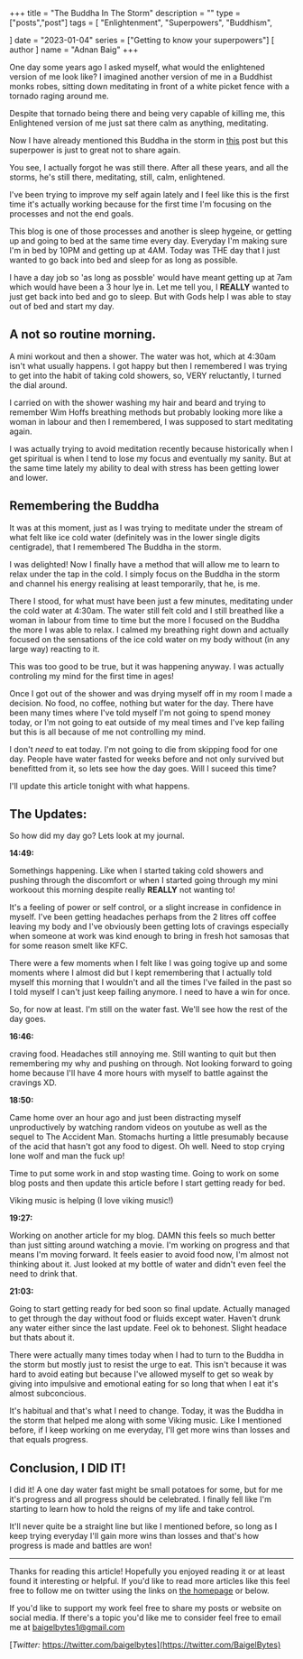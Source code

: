 +++
title = "The Buddha In The Storm"
description = ""
type = ["posts","post"]
tags = [
    "Enlightenment",
    "Superpowers",
    "Buddhism",
    
]
date = "2023-01-04"
series = ["Getting to know your superpowers"]
[ author ]
  name = "Adnan Baig"
+++

One day some years ago I asked myself, what would the enlightened version of me look like? I imagined another version of me in a Buddhist monks robes, sitting down meditating in front of a white picket fence with a tornado raging around me.

Despite that tornado being there and being very capable of killing me, this Enlightened version of me just sat there calm as anything, meditating.

Now I have already mentioned this Buddha in the storm in [this](https://baigelbytes.netlify.app/blog/mh2/) post but this superpower is just to great not to share again.

You see, I actually forgot he was still there. After all these years, and all the storms, he's still there, meditating, still, calm, enlightened.

I've been trying to improve my self again lately and I feel like this is the first time it's actually working because for the first time I'm focusing on the processes and not the end goals.

This blog is one of those processes and another is sleep hygeine, or getting up and going to bed at the same time every day. Everyday I'm making sure I'm in bed by 10PM and getting up at 4AM. Today was THE day that I just wanted to go back into bed and sleep for as long as possible.

I have a day job so 'as long as possble' would have meant getting up at 7am which would have been a 3 hour lye in. Let me tell you, I **REALLY** wanted to just get back into bed and go to sleep. But with Gods help I was able to stay out of bed and start my day.

## A not so routine morning.

A mini workout and then a shower. The water was hot, which at 4:30am isn't what usually happens. I got happy but then I remembered I was trying to get into the habit of taking cold showers, so, VERY reluctantly, I turned the dial around.

I carried on with the shower washing my hair and beard and trying to remember Wim Hoffs breathing methods but probably looking more like a woman in labour and then I remembered, I was supposed to start meditating again.

I was actually trying to avoid meditation recently because historically when I get spiritual is when I tend to lose my focus and eventually my sanity. But at the same time lately my ability to deal with stress has been getting lower and lower.

## Remembering the Buddha

It was at this moment, just as I was trying to meditate under the stream of what felt like ice cold water (definitely was in the lower single digits centigrade), that I remembered The Buddha in the storm.

I was delighted! Now I finally have a method that will allow me to learn to relax under the tap in the cold. I simply focus on the Buddha in the storm and channel his energy realising at least temporarily, that he, is me.

There I stood, for what must have been just a few minutes, meditating under the cold water at 4:30am. The water still felt cold and I still breathed like a woman in labour from time to time but the more I focused on the Buddha the more I was able to relax. I calmed my breathing right down and actually focused on the sensations of the ice cold water on my body without (in any large way) reacting to it.

This was too good to be true, but it was happening anyway. I was actually controling my mind for the first time in ages!

Once I got out of the shower and was drying myself off in my room I made a decision. No food, no coffee, nothing but water for the day. There have been many times where I've told myself I'm not going to spend money today, or I'm not going to eat outside of my meal times and I've kep failing but this is all because of me not controlling my mind.

I don't *need* to eat today. I'm not going to die from skipping food for one day. People have water fasted for weeks before and not only survived but benefitted from it, so lets see how the day goes. Will I suceed this time?


I'll update this article tonight with what happens.

## The Updates:

So how did my day go? Lets look at my journal.

**14:49:**

Somethings happening. Like when I started taking cold showers and pushing through the discomfort or when I started going through my mini workoout this morning despite really **REALLY** not wanting to!

It's a feeling of power or self control, or a slight increase in confidence in myself. I've been getting headaches perhaps from the 2 litres off coffee leaving my body and I've obviously been getting lots of cravings especially when someone at work was kind enough to bring in fresh hot samosas that for some reason smelt like KFC.

There were a few moments when I felt like I was going togive up and some moments where I almost did but I kept remembering that I actually told myself this morning that I wouldn't and all the times I've failed in the past so I told myself I can't just keep failing anymore. I need to have a win for once.

So, for now at least. I'm still on the water fast. We'll see how the rest of the day goes.


**16:46:**

craving food. Headaches still annoying me. Still wanting to quit but then remembering my why and pushing on through. Not looking forward to going home because I'll have 4 more hours with myself to battle against the cravings XD.


**18:50:**

Came home over an hour ago and just been distracting myself unproductively by watching random videos on youtube as well as the sequel to The Accident Man. Stomachs hurting a little presumably because of the acid that hasn't got any food to digest. Oh well. Need to stop crying lone wolf and man the fuck up!

Time to put some work in and stop wasting time. Going to work on some blog posts and then update this article before I start getting ready for bed.

Viking music is helping (I love viking music!)


**19:27:**

Working on another article for my blog. DAMN this feels so much better than just sitting around watching a movie. I'm working on progress and that means I'm moving forward. It feels easier to avoid food now, I'm almost not thinking about it. Just looked at my bottle of water and didn't even feel the need to drink that.


**21:03:**

Going to start getting ready for bed soon so final update. Actually managed to get through the day without food or fluids except water. Haven't drunk any water either since the last update. Feel ok to behonest. Slight headace but thats about it.

There were actually many times today when I had to turn to the Buddha in the storm but mostly just to resist the urge to eat. This isn't because it was hard to avoid eating but because I've allowed myself to get so weak by giving into impulsive and emotional eating for so long that when I eat it's almost subconcious.

It's habitual and that's what I need to change. Today, it was the Buddha in the storm that helped me along with some Viking music. Like I mentioned before, if I keep working on me everyday, I'll get more wins than losses and that equals progress.


## Conclusion, I DID IT!

I did it! A one day water fast might be small potatoes for some, but for me it's progress and all progress should be celebrated. I finally fell like I'm starting to learn how to hold the reigns of my life and take control.

It'll never quite be a straight line but like I mentioned before, so long as I keep trying everyday I'll gain more wins than losses and that's how progress is made and battles are won!

---


Thanks for reading this article! Hopefully you enjoyed reading it or at least found it interesting or helpful. If you'd like to read more articles like this feel free to follow me on twitter using the links on [the homepage](https://baigelbytes.netlify.app) or below.

If you'd like to support my work feel free to share my posts or website on social media. If there's a topic you'd like me to consider feel free to email me at baigelbytes1@gmail.com


[*Twitter:* https://twitter.com/baigelbytes](https://twitter.com/BaigelBytes)
